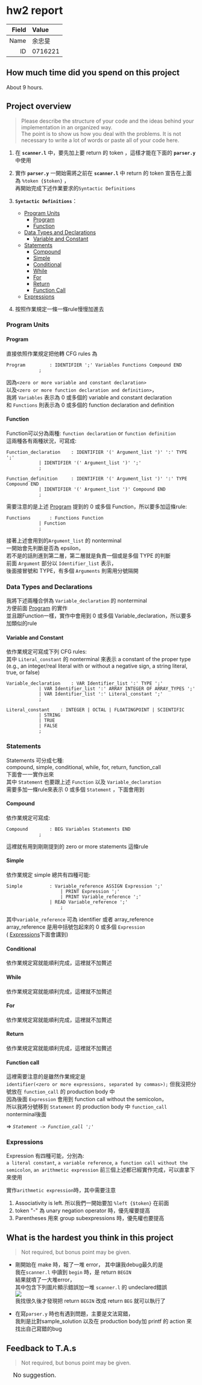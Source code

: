 # hw2 report

|Field|Value|
|-:|:-|
|Name|余忠旻|
|ID|0716221|

## How much time did you spend on this project

About 9 hours.

## Project overview

> Please describe the structure of your code and the ideas behind your implementation in an organized way. \
> The point is to show us how you deal with the problems. It is not necessary to write a lot of words or paste all of your code here. 

1. 在 **`scanner.l`** 中，要先加上要 return 的 token ，這樣才能在下面的 **`parser.y`** 中使用  

2. 實作 **`parser.y`** 一開始需將之前在 **`scanner.l`** 中 return 的 token 宣告在上面為 `%token {$token}` ，  
再開始完成下述作業要求的`Syntactic Definitions` 

3. **`Syntactic Definitions`**： 
    - [Program Units](#Program-Units) 
      - [Program](#Program) 
      - [Function](#Function) 
    - [Data Types and Declarations](#Data-Types-and-Declarations) 
      - [Variable and Constant](#Variable-and-Constant) 
    - [Statements](#Statements) 
      - [Compound](#Compound) 
      - [Simple](#Simple) 
      - [Conditional](#Conditional) 
      - [While](#While) 
      - [For](#For) 
      - [Return](#Return) 
      - [Function Call](#Function-call) 
    - [Expressions](#Expressions) 

4. 按照作業規定一條一條rule慢慢加進去  

### Program Units  

#### Program  

直接依照作業規定把他轉 CFG rules 為  

```
Program			: IDENTIFIER ';' Variables Functions Compound END
			;
```

因為`<zero or more variable and constant declaration>`  
以及`<zero or more function declaration and definition>`，  
我將 `Variables` 表示為 0 或多個的 variable and constant declaration  
和 `Functions` 則表示為 0 或多個的 function declaration and definition  

#### Function 

Function可以分為兩種: `function declaration` or `function definition`  
這兩種各有兩種狀況，可寫成:  

```
Function_declaration 	: IDENTIFIER '(' Argument_list ')' ':' TYPE ';' 
			| IDENTIFIER '(' Argument_list ')' ';'
			;

Function_definition 	: IDENTIFIER '(' Argument_list ')' ':' TYPE Compound END 
			| IDENTIFIER '(' Argument_list ')' Compound END
			;
```

需要注意的是上述 [Program](#Program) 提到的 0 或多個 Function，所以要多加這條rule:  

```
Functions		: Functions Function
			| Function
			;
```

接著上述會用到的`Argument_list` 的 nonterminal  
一開始會先判斷是否為 epsilon，  
若不是的話則進到第二層，第二層就是負責一個或是多個 TYPE 的判斷  
前面 `Argument` 部分以 `Identifier_list` 表示，  
後面接冒號和 TYPE，有多個 `Arguments` 則需用分號隔開  

### Data Types and Declarations 

我將下述兩種合併為 `Variable_declaration` 的 nonterminal  
方便前面 [Program](#Program) 的實作  
並且跟Function一樣，實作中會用到 0 或多個 Variable_declaration，所以要多加類似的rule  

#### Variable and Constant
依作業規定可寫成下列 CFG rules:  
其中 `Literal_constant` 的 nonterminal 來表示 a constant of the proper type  
(e.g., an integer/real literal with or without a negative sign, a string literal, true, or false)  

```
Variable_declaration	: VAR Identifier_list ':' TYPE ';'
			| VAR Identifier_list ':' ARRAY INTEGER OF ARRAY_TYPES ';'
			| VAR Identifier_list ':' Literal_constant ';'
			;

Literal_constant 	: INTEGER | OCTAL | FLOATINGPOINT | SCIENTIFIC  
			| STRING
			| TRUE
			| FALSE
			;
``` 
### Statements 
Statements 可分成七種:  
compound, simple, conditional, while, for, return, function_call  
下面會一一實作出來  
其中 `Statement` 也要跟上述 `Function` 以及 `Variable_declaration`  
需要多加一條rule來表示 0 或多個 `Statement` ，下面會用到  

#### Compound 
依作業規定可寫成:  
```
Compound 		: BEG Variables Statements END 
			;
```
這裡就有用到剛剛提到的 zero or more statements 這條rule  

#### Simple 
依作業規定 simple 總共有四種可能:  
```
Simple 			: Variable_reference ASSIGN Expression ';'
            		| PRINT Expression ';'
            		| PRINT Variable_reference ';'
        		| READ Variable_reference ';'
            		;
```

其中`variable_reference` 可為 identifier 或者 array_reference  
array_reference 是用中括號包起來的 0 或多個 `Expression`  
( [Expressions](#Expressions)下面會講到)  

#### Conditional 
依作業規定寫就能順利完成，這裡就不加贅述  
#### While 
依作業規定寫就能順利完成，這裡就不加贅述  
#### For 
依作業規定寫就能順利完成，這裡就不加贅述  
#### Return 
依作業規定寫就能順利完成，這裡就不加贅述  

#### Function call 
這裡需要注意的是雖然作業規定是  
`identifier(<zero or more expressions, separated by commas>);`
但我沒把分號放在 `function_call` 的 production body 中  
因為後面 `Expression` 會用到 function call without the semicolon，  
所以我將分號移到 `Statement` 的 production body 中 `function_call` nonterminal後面  

=> *`Statement -> Function_call ';'`*  

### Expressions
Expression 有四種可能，分別為:  
`a literal constant`, `a variable reference`, `a function call without the semicolon`, `an arithmetic expression` 
前三個上述都已經實作完成，可以直拿下來使用  

實作`arithmetic expression`時，其中需要注意  
1.  Associativity is left. 所以我們一開始要加 `%left {$token}` 在前面  
2.  token "-" 為 unary negation operator 時，優先權要提高  
3.  Parentheses 用來 group subexpressions 時，優先權也要提高  

## What is the hardest you think in this project

> Not required, but bonus point may be given.

* 剛開始在 make 時，報了一堆 error， 
其中讓我debug最久的是  
我在`scanner.l` 中讀到 `begin` 時，是 return `BEGIN`  
結果就噴了一大堆error，  
其中包含下列圖片顯示錯誤加一堆 `scanner.l` 的 undeclared錯誤  
![](https://i.imgur.com/BquRWMw.jpg)  
我找很久後才發現把 return `BEGIN` 改成 return `BEG` 就可以執行了  

* 在寫`parser.y` 時也有遇到問題，主要是文法寫錯，  
我則是比對sample_solution 以及在 production body加 printf 的 action 來找出自己寫錯的bug  


## Feedback to T.A.s

> Not required, but bonus point may be given.

&emsp; <font size=3>No suggestion.</font>

